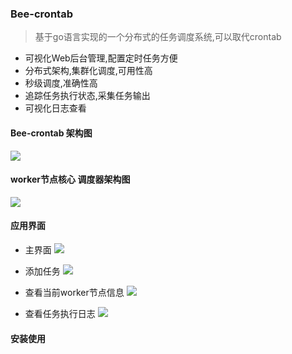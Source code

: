 ### Bee-crontab
> 基于go语言实现的一个分布式的任务调度系统,可以取代crontab

* 可视化Web后台管理,配置定时任务方便
* 分布式架构,集群化调度,可用性高
* 秒级调度,准确性高
* 追踪任务执行状态,采集任务输出
* 可视化日志查看



#### Bee-crontab 架构图

![](https://i.loli.net/2019/03/18/5c8f6c4881cd1.png)

#### worker节点核心 调度器架构图
![](https://i.loli.net/2019/03/18/5c8f6c61c2145.png)

#### 应用界面

* 主界面
![](https://i.loli.net/2019/03/18/5c8f6cd83b5d9.png)

* 添加任务
![](https://i.loli.net/2019/03/18/5c8f6cdaabc08.png)

* 查看当前worker节点信息
![](https://i.loli.net/2019/03/18/5c8f6cdd15016.png)

* 查看任务执行日志
![](https://i.loli.net/2019/03/18/5c8f6ce01f4ca.png)

#### 安装使用